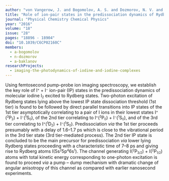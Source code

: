 ```yaml
---
author: "von Vangerow, J. and Bogomolov, A. S. and Dozmorov, N. V. and Schomas, D. and Stienkemeier, F. and Baklanov, A. V. and Mudrich, M."
title: "Role of ion-pair states in the predissociation dynamics of Rydberg states of molecular iodine"
journal: "Physical Chemistry Chemical Physics"
year: "2016"
volume: "18"
issue: "28"
pages: "18896 - 18904"
doi: "10.1039/C6CP02160C"
members:
  - a-bogomolov
  - n-dozmorov
  - a-baklanov
researchProjects:
  - imaging-the-photodynamics-of-iodine-and-iodine-complexes
---
```

Using femtosecond pump–probe ion imaging spectroscopy, we establish the key role of 
I<small><sup>+</sup></small> + I<small><sup>−</sup></small> ion-pair (IP) states 
in the predissociation dynamics of molecular iodine I<small><sub>2</sub></small> excited to 
Rydberg states. Two-photon excitation of Rydberg states lying above the lowest 
IP state dissociation threshold (1st tier) is found to be followed by direct parallel transitions 
into IP states of the 1st tier asymptotically correlating to a pair of I ions in their lowest states 
I<small><sup>+</sup></small>(<small><sup>3</sup></small>P<small><sub>2</sub></small>) + 
I<small><sup>−</sup></small>(<small><sup>1</sup></small>S<small><sub>0</sub></small>), 
of the 2nd tier correlating to I<small><sup>+</sup></small>(<small><sup>3</sup></small>P<small><sub>0</sub></small>) + 
I<small><sup>−</sup></small>(<small><sup>1</sup></small>S<small><sub>0</sub></small>), and of the 
3rd tier correlating to I<small><sup>+</sup></small>(<small><sup>1</sup></small>D<small><sub>2</sub></small>) + 
I<small><sup>−</sup></small>(<small><sup>1</sup></small>S<small><sub>0</sub></small>). 
Predissociation <em>via</em> the 1st tier proceeds presumably with a delay of 1.6–1.7 ps which 
is close to the vibrational period in the 3rd tier state (3rd tier-mediated process). 
The 2nd tier IP state is concluded to be the main precursor for predissociation <em>via</em> 
lower lying Rydberg states proceeding with a characteristic time of 7–8 ps and giving rise to 
Rydberg atoms I(5s<small><sup>2</sup></small>5p<small><sup>4</sup></small>6s<small><sup>1</sup></small>). 
The channel generating I(<small><sup>2</sup></small>P<small><sub>3/2</sub></small>) + 
I(<small><sup>2</sup></small>P<small><sub>1/2</sub></small>) atoms with total kinetic 
energy corresponding to one-photon excitation is found to proceed <em>via</em> a pump – 
dump mechanism with dramatic change of angular anisotropy of this channel as compared with earlier nanosecond experiments.
